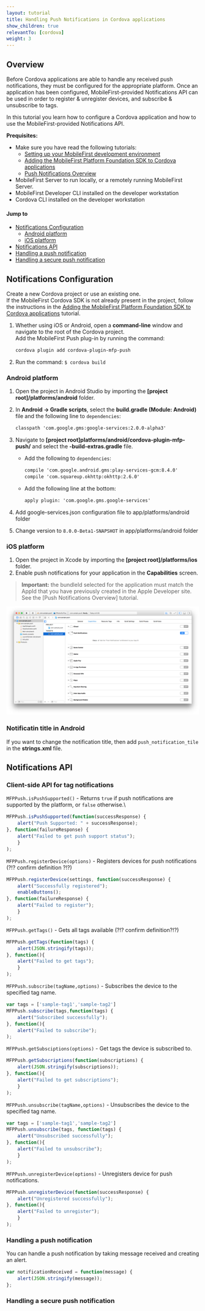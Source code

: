 ```yaml
---
layout: tutorial
title: Handling Push Notifications in Cordova applications
show_children: true
relevantTo: [cordova]
weight: 3
---
```

## Overview
Before Cordova applications are able to handle any received push notifications, they must be configured for the appropriate platform. Once an application has been configured, MobileFirst-provided Notifications API can be used in order to register & unregister devices, and subscribe &amp; unsubscribe to tags.

In this tutorial you learn how to configure a Cordova application and how to use the MobileFirst-provided Notifications API.

**Prequisites:**

* Make sure you have read the following tutorials:
    * [Setting up your MobileFirst development environment](../../setting-up-your-development-environment/index)
    * [Adding the MobileFirst Platform Foundation SDK to Cordova applications](../../adding-the-mfpf-sdk/cordova)
    * [Push Notifications Overview](../push-notifications-overview)
* MobileFirst Server to run locally, or a remotely running MobileFirst Server.
* MobileFirst Developer CLI installed on the developer workstation
* Cordova CLI installed on the developer workstation

#### Jump to
* [Notifications Configuration](#notifications-configuration)
    * [Android platform](#android-platform)
    * [iOS platform](#ios-platform)
* [Notifications API](#notifications-api)
* [Handling a push notification](#handling-a-push-notification)
* [Handling a secure push notification](#handling-a-secure-push-notification)

## Notifications Configuration
Create a new Cordova project or use an existing one.  
If the MobileFirst Cordova SDK is not already present in the project, follow the instructions in the [Adding the MobileFirst Platform Foundation SDK to Cordova applications](../../../adding-the-mfpf-sdk/cordova) tutorial.

1. Whether using iOS or Android, open a **command-line** window and navigate to the root of the Cordova project.  
    Add the MobileFirst Push plug-in by running the command: 

    ```bash
    cordova plugin add cordova-plugin-mfp-push
    ```
    
2. Run the command: `$ cordova build`

### Android platform

1. Open the project in Android Studio by importing the **[project root]/platforms/android** folder.

2. In **Android → Gradle scripts**, select the **build.gradle (Module: Android)** file and the following line to `dependencies`:    

    ```xml
    classpath 'com.google.gms:google-services:2.0.0-alpha3'
    ```
    
3. Navigate to **[project root]platforms/android/cordova-plugin-mfp-push/** and select the **<appname>-build-extras.gradle** file. 
    - Add the following to `dependencies`: 
    
        ```xml
        compile 'com.google.android.gms:play-services-gcm:8.4.0'
        compile 'com.squareup.okhttp:okhttp:2.6.0'
        ```
    - Add the following line at the bottom:
    
        ```xml
        apply plugin: 'com.google.gms.google-services'
        ```

4. Add google-services.json configuration file to app/platforms/android folder

5. Change version to `8.0.0-Beta1-SNAPSHOT` in app/platforms/android folder

### iOS platform

1. Open the project in Xcode by importing the **[project root]/platforms/ios** folder.
2. Enable push notifications for your application in the **Capabilities** screen.

> <span class="glyphicon glyphicon-exclamation-sign" aria-hidden="true"></span> **Important:** the bundleId selected for the application must match the AppId that you have previously created in the Apple Developer site. See the [Push Notifications Overview] tutorial.

![image of where is the capability in Xcode](push-capability.png)

### Notificatin title in Android
If you want to change the notification title, then add `push_notification_tile` in the **strings.xml** file.

## Notifications API
### Client-side API for tag notifications

`MFPPush.isPushSupported()` - Returns `true` if push notifications are supported by the platform, or `false` otherwise.\

```javascript
MFPPush.isPushSupported(function(successResponse) {
    alert("Push Supported: " + successResponse);
}, function(failureResponse) {
    alert("Failed to get push support status");
    }
);
```

`MFPPush.registerDevice(options)` - Registers devices for push notifications (?!? confirm definition ?!?)

```javascript
MFPPush.registerDevice(settings, function(successResponse) {
    alert("Successfully registered");
    enableButtons();
}, function(failureResponse) {
    alert("Failed to register");
    }
);
```

`MFPPush.getTags()` - Gets all tags available (?!? confirm definition?!?)

```javascript
MFPPush.getTags(function(tags) {
    alert(JSON.stringify(tags));
}, function(){
    alert("Failed to get tags");
    }
);
```

`MFPPush.subscribe(tagName,options)` - Subscribes the device to the specified tag name.

```javascript
var tags = ['sample-tag1','sample-tag2']
MFPPush.subscribe(tags,function(tags) {
    alert("Subscribed successfully");
}, function(){
    alert("Failed to subscribe");
);
```

`MFPPush.getSubsciptions(options)` - Get tags the device is subscribed to.

```javascript
MFPPush.getSubscriptions(function(subscriptions) {
    alert(JSON.stringify(subscriptions));
}, function(){
    alert("Failed to get subscriptions");
    }
);
```

`MFPPush.unsubscribe(tagName,options)` - Unsubscribes the device to the specified tag name.

```javascript
var tags = ['sample-tag1','sample-tag2']
MFPPush.unsubscribe(tags, function(tags) {
    alert("Unsubscribed successfully");
}, function(){
    alert("Failed to unsubscribe");
    }
);
```

`MFPPush.unregisterDevice(options)` - Unregisters device for push notifications.

```javascript
MFPPush.unregisterDevice(function(successResponse) {
    alert("Unregistered successfully");
}, function(){
    alert("Failed to unregister");
    }   
);
```

### Handling a push notification
You can handle a push notification by taking message received and creating an alert.

```javascript
var notificationReceived = function(message) {
    alert(JSON.stringify(message));
};
```

### Handling a secure push notification
